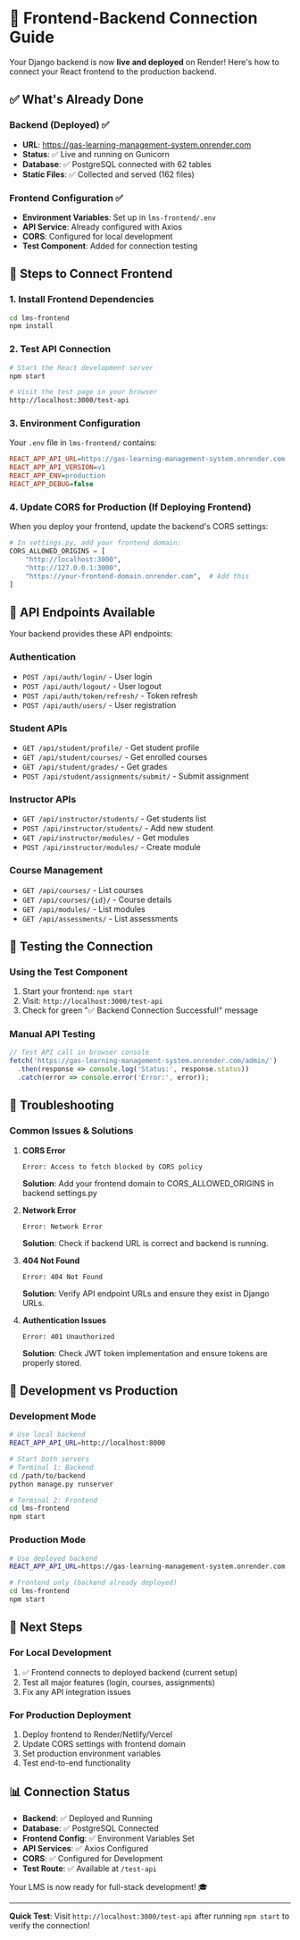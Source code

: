 # 🔗 Frontend-Backend Connection Guide

Your Django backend is now **live and deployed** on Render! Here's how to connect your React frontend to the production backend.

## ✅ What's Already Done

### Backend (Deployed) ✅
- **URL**: https://gas-learning-management-system.onrender.com
- **Status**: ✅ Live and running on Gunicorn
- **Database**: ✅ PostgreSQL connected with 62 tables
- **Static Files**: ✅ Collected and served (162 files)

### Frontend Configuration ✅
- **Environment Variables**: Set up in `lms-frontend/.env`
- **API Service**: Already configured with Axios
- **CORS**: Configured for local development
- **Test Component**: Added for connection testing

## 🚀 Steps to Connect Frontend

### 1. **Install Frontend Dependencies**
```bash
cd lms-frontend
npm install
```

### 2. **Test API Connection**
```bash
# Start the React development server
npm start

# Visit the test page in your browser
http://localhost:3000/test-api
```

### 3. **Environment Configuration**
Your `.env` file in `lms-frontend/` contains:
```ini
REACT_APP_API_URL=https://gas-learning-management-system.onrender.com
REACT_APP_API_VERSION=v1
REACT_APP_ENV=production
REACT_APP_DEBUG=false
```

### 4. **Update CORS for Production** (If Deploying Frontend)
When you deploy your frontend, update the backend's CORS settings:

```python
# In settings.py, add your frontend domain:
CORS_ALLOWED_ORIGINS = [
    "http://localhost:3000",
    "http://127.0.0.1:3000",
    "https://your-frontend-domain.onrender.com",  # Add this
]
```

## 🔧 API Endpoints Available

Your backend provides these API endpoints:

### Authentication
- `POST /api/auth/login/` - User login
- `POST /api/auth/logout/` - User logout
- `POST /api/auth/token/refresh/` - Token refresh
- `POST /api/auth/users/` - User registration

### Student APIs
- `GET /api/student/profile/` - Get student profile
- `GET /api/student/courses/` - Get enrolled courses
- `GET /api/student/grades/` - Get grades
- `POST /api/student/assignments/submit/` - Submit assignment

### Instructor APIs
- `GET /api/instructor/students/` - Get students list
- `POST /api/instructor/students/` - Add new student
- `GET /api/instructor/modules/` - Get modules
- `POST /api/instructor/modules/` - Create module

### Course Management
- `GET /api/courses/` - List courses
- `GET /api/courses/{id}/` - Course details
- `GET /api/modules/` - List modules
- `GET /api/assessments/` - List assessments

## 🧪 Testing the Connection

### Using the Test Component
1. Start your frontend: `npm start`
2. Visit: `http://localhost:3000/test-api`
3. Check for green "✅ Backend Connection Successful!" message

### Manual API Testing
```javascript
// Test API call in browser console
fetch('https://gas-learning-management-system.onrender.com/admin/')
  .then(response => console.log('Status:', response.status))
  .catch(error => console.error('Error:', error));
```

## 🚨 Troubleshooting

### Common Issues & Solutions

1. **CORS Error**
   ```
   Error: Access to fetch blocked by CORS policy
   ```
   **Solution**: Add your frontend domain to CORS_ALLOWED_ORIGINS in backend settings.py

2. **Network Error**
   ```
   Error: Network Error
   ```
   **Solution**: Check if backend URL is correct and backend is running.

3. **404 Not Found**
   ```
   Error: 404 Not Found
   ```
   **Solution**: Verify API endpoint URLs and ensure they exist in Django URLs.

4. **Authentication Issues**
   ```
   Error: 401 Unauthorized
   ```
   **Solution**: Check JWT token implementation and ensure tokens are properly stored.

## 📱 Development vs Production

### Development Mode
```bash
# Use local backend
REACT_APP_API_URL=http://localhost:8000

# Start both servers
# Terminal 1: Backend
cd /path/to/backend
python manage.py runserver

# Terminal 2: Frontend  
cd lms-frontend
npm start
```

### Production Mode
```bash
# Use deployed backend
REACT_APP_API_URL=https://gas-learning-management-system.onrender.com

# Frontend only (backend already deployed)
cd lms-frontend
npm start
```

## 🚀 Next Steps

### For Local Development
1. ✅ Frontend connects to deployed backend (current setup)
2. Test all major features (login, courses, assignments)
3. Fix any API integration issues

### For Production Deployment
1. Deploy frontend to Render/Netlify/Vercel
2. Update CORS settings with frontend domain
3. Set production environment variables
4. Test end-to-end functionality

## 📊 Connection Status

- **Backend**: ✅ Deployed and Running
- **Database**: ✅ PostgreSQL Connected
- **Frontend Config**: ✅ Environment Variables Set
- **API Services**: ✅ Axios Configured
- **CORS**: ✅ Configured for Development
- **Test Route**: ✅ Available at `/test-api`

Your LMS is now ready for full-stack development! 🎓

---

**Quick Test**: Visit `http://localhost:3000/test-api` after running `npm start` to verify the connection!
